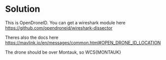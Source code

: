# Solution

This is OpenDroneID. You can get a wireshark module here
https://github.com/opendroneid/wireshark-dissector

Theres also the docs here
https://mavlink.io/en/messages/common.html#OPEN_DRONE_ID_LOCATION

The drone should be over Montauk, so WCS{MONTAUK}

